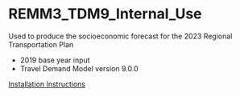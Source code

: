# REMM3_TDM9_Internal_Use

Used to produce the socioeconomic forecast for the 2023 Regional Transportation Plan
- 2019 base year input
- Travel Demand Model version 9.0.0


[Installation Instructions](https://docs.google.com/document/d/1QW1MMaRt1T9WUiNs4Ig9TdYE77BgdEVSFF-uPRnV2rk/edit)
